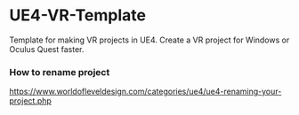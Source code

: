 # UE4-VR-Template
Template for making VR projects in UE4. Create a VR project for Windows or Oculus Quest faster.


### How to rename project
https://www.worldofleveldesign.com/categories/ue4/ue4-renaming-your-project.php

